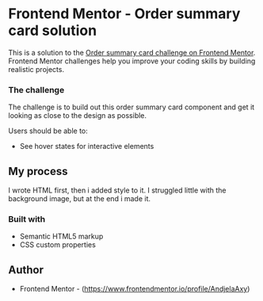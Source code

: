 # Frontend Mentor - Order summary card solution

This is a solution to the [Order summary card challenge on Frontend Mentor](https://www.frontendmentor.io/challenges/order-summary-component-QlPmajDUj). Frontend Mentor challenges help you improve your coding skills by building realistic projects. 

### The challenge

The challenge is to build out this order summary card component and get it looking as close to the design as possible.

Users should be able to:

- See hover states for interactive elements

## My process

I wrote HTML first, then i added style to it. I struggled little with the background image, but at the end i made it.

### Built with

- Semantic HTML5 markup
- CSS custom properties

## Author

- Frontend Mentor - (https://www.frontendmentor.io/profile/AndjelaAxy)

